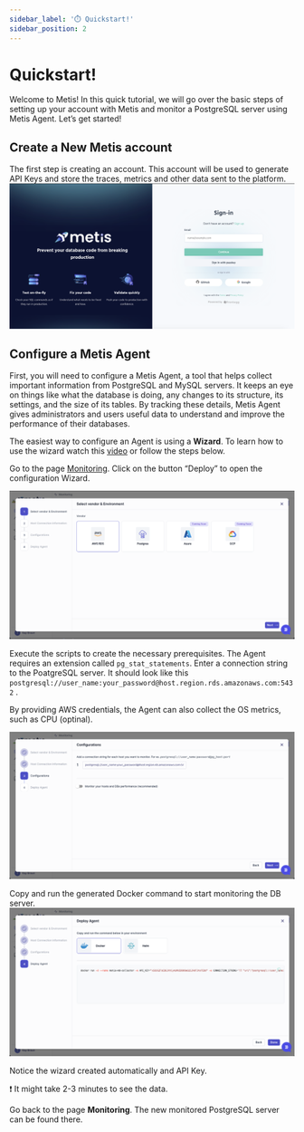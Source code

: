 ```yaml
---
sidebar_label: '⏱️ Quickstart!'
sidebar_position: 2
---
```


# Quickstart!
Welcome to Metis! In this quick tutorial, we will go over the basic steps of setting up your account with Metis and monitor a PostgreSQL server using Metis Agent. 
Let’s get started!

## Create a New Metis account
The first step is creating an account. This account will be used to generate API Keys and store the traces, metrics and other data sent to the platform. 
![Untitled](Quickstart/metis_login_page.png) 

## Configure a Metis Agent
First, you will need to configure a Metis Agent, a tool that helps collect important information from PostgreSQL and MySQL servers. It keeps an eye on things like what the database is doing, any changes to its structure, its settings, and the size of its tables. By tracking these details, Metis Agent gives administrators and users useful data to understand and improve the performance of their databases. 

The easiest way to configure an Agent is using a **Wizard**. To learn how to use the wizard watch this [video](https://youtu.be/K8yMuhfBGfU) or follow the steps below. 

Go to the page [Monitoring](https://app.metisdata.io/monitoring). Click on the button “Deploy” to open the configuration Wizard.

![Untitled](Quickstart/New_PG_Wizard_Select_vendor.png)

Execute the scripts to create the necessary prerequisites. The Agent requires an extension called ```pg_stat_statements```. 
Enter a connection string to the PoatgreSQL server. It should look like this
`postgresql://user_name:your_password@host.region.rds.amazonaws.com:5432` .   

By providing AWS credentials, the Agent can also collect the OS metrics, such as CPU (optinal). 

![Untitled](Quickstart/New_PG_Wizard_Con_str.png)

Copy and run the generated Docker command to start monitoring the DB server. 
![Untitled](Quickstart/New_PG_Wizard_Docker_Run.png)


Notice the wizard created automatically and API Key. 

<aside>
❗ It might take 2-3 minutes to see the data.
</aside>  
  
Go back to the page **Monitoring**. The new monitored PostgreSQL server can be found there.
